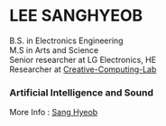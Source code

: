 # LEE SANGHYEOB

B.S. in Electronics Engineering  
M.S in Arts and Science  
Senior researcher at LG Electronics, HE  
Researcher at [Creative-Computing-Lab](https://www.creative-computing.org/)  
  
### Artificial Intelligence and Sound  
  
More Info : [Sang Hyeob](https://www.sanghyeob.com)
  
<!--
**hantaeha/hantaeha** is a ✨ _special_ ✨ repository because its `README.md` (this file) appears on your GitHub profile.

Here are some ideas to get you started:

- 🔭 I’m currently working on ...
- 🌱 I’m currently learning ...
- 👯 I’m looking to collaborate on ...
- 🤔 I’m looking for help with ...
- 💬 Ask me about ...
- 📫 How to reach me: ...
- 😄 Pronouns: ...
- ⚡ Fun fact: ...
-->
